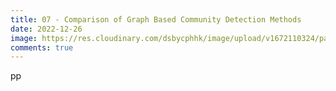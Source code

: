 ```yaml
---
title: 07 - Comparison of Graph Based Community Detection Methods
date: 2022-12-26
image: https://res.cloudinary.com/dsbycphhk/image/upload/v1672110324/path_bgxmlg.png
comments: true
---
```

p﻿p